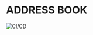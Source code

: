 # ADDRESS BOOK

[![CI/CD](https://github.com/ericus123/ADDRESS_BOOK/actions/workflows/main.yml/badge.svg)](https://github.com/ericus123/ADDRESS_BOOK/actions/workflows/main.yml)